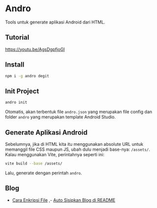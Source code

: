 # Andro

Tools untuk generate aplikasi Android dari HTML.

## Tutorial

https://youtu.be/AgsDgpfjoGI

## Install

```bash
npm i -g andro degit
```

## Init Project

```bash
andro init
```

Otomatis, akan terbentuk file `andro.json` yang merupakan file config dan folder `andro` yang merupakan template Android Studio.

## Generate Aplikasi Android

Sebelumnya, jika di HTML kita itu menggunakan absolute URL untuk memanggil file CSS maupun JS, ubah dulu menjadi base-nya: `/assets/`. Kalau menggunakan Vite, perintahnya seperti ini:

```bash
vite build --base /assets/
```

Lalu, generate dengan perintah `andro`.

<!-- blog start -->
## Blog

- [Cara Enkripsi File](https://github.zenia.my.id/tulisan/enkripsi)
,- [Auto Sisipkan Blog di README](https://github.zenia.my.id/tulisan/readme)

<!-- blog end -->
